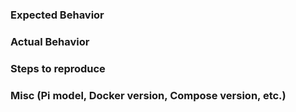 ### Expected Behavior

### Actual Behavior

### Steps to reproduce

### Misc (Pi model, Docker version, Compose version, etc.)
